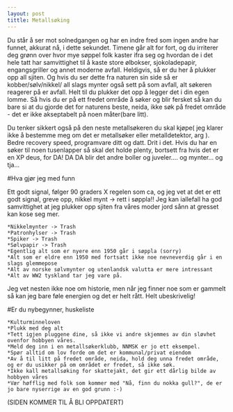 ```yaml
---
layout: post
tittle: Metallsøking  
---
```

Du står å ser mot solnedgangen og har en indre fred som ingen andre har funnet, akkurat nå, i dette sekundet. Timene går alt for fort, og du irriterer deg grønn over hvor mye søppel folk kaster ifra seg og hvordan 
de i det hele tatt har samvittighet til å kaste store ølbokser, sjokoladepapir, engangsgriller og annet moderne avfall. Heldigvis, så er du her å plukker opp all sjiten. Og hvis du ser dette fra naturen
sin side så er kobber/sølv/nikkel/ all slags mynter også sett på som avfall, alt søkeren reagerer på er avfall. Helt til du plukker det opp å legger det i din egen lomme. Så hvis du er på ett fredet 
område å søker og blir fersket så kan du bare si at du gjorde det for naturens beste, neida, ikke søk på fredet område - det er ikke akseptabelt på noen måter(bare litt). 

Du tenker sikkert også på den neste metallsøkeren du skal kjøpe( jeg klarer ikke å bestemme meg om det er metallsøker eller metalldetektor, arg ). Bedre recovery speed, programvare ditt og datt. Drit i det. Hvis
du har en søker til noen tusenlapper så skal det holde plenty, bortsett fra hvis det er en XP deus, for DA! DA DA blir det andre boller og juveler.... og mynter... og tja... 

#Hva gjør jeg med funn

Ett godt signal, følger 90 graders X regelen som ca, og jeg vet at det er ett godt signal, greve opp, nikkel mynt -> rett i søppla!! Jeg kan iallefall ha god samvittighet at jeg plukker opp sjiten fra 
våres moder jord sånn at gresset kan kose seg mer. 

	*Nikkelmynter -> Trash 
	*Patronhylser -> Trash 
	*Spiker -> Trash 
	*Sølvpapir -> Trash 
	*Egentlig alt som er nyere enn 1950 går i søppla (sorry) 
	*Alt som er eldre enn 1950 med fortsatt ikke noe nevneverdig går i en slags glemmepose 
	*Alt av norske sølvmynter og utenlandsk valutta er mere intressant
	*Alt av WW2 tyskland tar jeg vare på. 

Jeg vet nesten ikke noe om historie, men når jeg finner noe som er gammelt så kan jeg bare føle energien og det er helt rått. Helt ubeskrivelig! 


#Er du nybegynner, huskeliste 

	*Kulturminneloven
	*Plukk med deg alt
	*Tett igjen pluggene dine, så ikke vi andre skjemmes av din sløvhet ovenfor hobbyen våres.
	*Meld deg inn i en metallsøkerklubb, NNMSK er jo ett eksempel. 
	*Spør alltid om lov forde om det er kommunal/privat eiendom 
	*Av å til litt på fredet område, neida, hold deg unna fredet område, og er du usikker på om området er fredet, så ikke søk. 
	*Ikke kall metallsøking for skattejakt, det gir ett dårlig bilde av hobbyen våres 
	*Vær høfflig med folk som kommer med "Nå, finn du nokka gull?", de er jo bare nyserrige av en god grunn :-) 
   



(SIDEN KOMMER TIL Å BLI OPPDATERT) 
